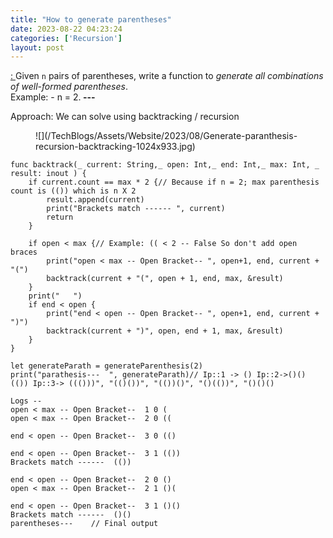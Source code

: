 ```yaml
---
title: "How to generate parentheses"
date: 2023-08-22 04:23:24
categories: ['Recursion']
layout: post
---
```


<!-- wp:paragraph -->
<a href="https://leetcode.com/problems/generate-parentheses/" target="_blank" rel="noopener" title="">: </a>Given <code>n</code> pairs of parentheses, write a function to <em>generate all combinations of well-formed parentheses</em>.<br>Example: - n = 2.<strong> ---   </strong>


<!-- /wp:paragraph -->

<!-- wp:paragraph -->
Approach: We can solve using backtracking / recursion 


<!-- /wp:paragraph -->

<!-- wp:image {"id":2145,"width":1078,"height":982,"sizeSlug":"large","linkDestination":"none"} -->
<figure class="wp-block-image size-large is-resized">![](/TechBlogs/Assets/Website/2023/08/Generate-paranthesis-recursion-backtracking-1024x933.jpg)</figure>
<!-- /wp:image -->

<!-- wp:code -->
<pre class="wp-block-code"><code lang="swift" class="language-swift">func backtrack(_ current: String,_ open: Int,_ end: Int,_ max: Int, _ result: inout ) {
    if current.count == max * 2 {// Because if n = 2; max parenthesis count is (()) which is n X 2
        result.append(current)
        print("Brackets match ------ ", current)
        return
    }
    
    if open < max {// Example: (( < 2 -- False So don't add open braces
        print("open < max -- Open Bracket-- ", open+1, end, current + "(")
        backtrack(current + "(", open + 1, end, max, &result)
    }
    print("   ")
    if end < open {
        print("end < open -- Open Bracket-- ", open+1, end, current + ")")
        backtrack(current + ")", open, end + 1, max, &result)
    }
}

let generateParath = generateParenthesis(2)
print("parathesis---  ", generateParath)// Ip::1 -> () Ip::2->()() (()) Ip::3-> ((()))", "(()())", "(())()", "()(())", "()()()
</code></pre>
<!-- /wp:code -->

<!-- wp:code -->
<pre class="wp-block-code"><code lang="swift" class="language-swift">Logs -- 
open < max -- Open Bracket--  1 0 (
open < max -- Open Bracket--  2 0 ((
   
end < open -- Open Bracket--  3 0 (()
   
end < open -- Open Bracket--  3 1 (())
Brackets match ------  (())
   
end < open -- Open Bracket--  2 0 ()
open < max -- Open Bracket--  2 1 ()(
   
end < open -- Open Bracket--  3 1 ()()
Brackets match ------  ()()
parentheses---    // Final output</code></pre>
<!-- /wp:code -->